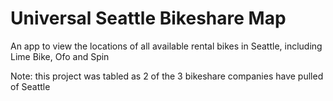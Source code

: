 <h1>Universal Seattle Bikeshare Map</h1>

<p> An app to view the locations of all available rental bikes in Seattle, including Lime Bike, Ofo and Spin </p>

<p>Note: this project was tabled as 2 of the 3 bikeshare companies have pulled of Seattle</p>

